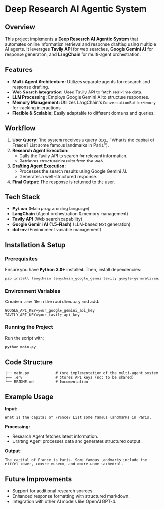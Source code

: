 # Deep Research AI Agentic System

## Overview
This project implements a **Deep Research AI Agentic System** that automates online information retrieval and response drafting using multiple AI agents. It leverages **Tavily API** for web searches, **Google Gemini AI** for response generation, and **LangChain** for multi-agent orchestration.

## Features
- **Multi-Agent Architecture:** Utilizes separate agents for research and response drafting.
- **Web Search Integration:** Uses Tavily API to fetch real-time data.
- **LLM Processing:** Employs Google Gemini AI to structure responses.
- **Memory Management:** Utilizes LangChain's `ConversationBufferMemory` for tracking interactions.
- **Flexible & Scalable:** Easily adaptable to different domains and queries.

## Workflow
1. **User Query:** The system receives a query (e.g., "What is the capital of France? List some famous landmarks in Paris.").
2. **Research Agent Execution:**
   - Calls the Tavily API to search for relevant information.
   - Retrieves structured results from the web.
3. **Drafting Agent Execution:**
   - Processes the search results using Google Gemini AI.
   - Generates a well-structured response.
4. **Final Output:** The response is returned to the user.

## Tech Stack
- **Python** (Main programming language)
- **LangChain** (Agent orchestration & memory management)
- **Tavily API** (Web search capability)
- **Google Gemini AI (1.5-Flash)** (LLM-based text generation)
- **dotenv** (Environment variable management)

## Installation & Setup
### Prerequisites
Ensure you have **Python 3.8+** installed. Then, install dependencies:
```bash
pip install langchain langchain_google_genai tavily google-generativeai python-dotenv
```

### Environment Variables
Create a `.env` file in the root directory and add:
```
GOOGLE_API_KEY=your_google_gemini_api_key
TAVILY_API_KEY=your_tavily_api_key
```

### Running the Project
Run the script with:
```bash
python main.py
```

## Code Structure
```
├── main.py            # Core implementation of the multi-agent system
├── .env               # Stores API keys (not to be shared)
└── README.md          # Documentation
```

## Example Usage
**Input:**
```
What is the capital of France? List some famous landmarks in Paris.
```
**Processing:**
- Research Agent fetches latest information.
- Drafting Agent processes data and generates structured output.

**Output:**
```
The capital of France is Paris. Some famous landmarks include the Eiffel Tower, Louvre Museum, and Notre-Dame Cathedral.
```

## Future Improvements
- Support for additional research sources.
- Enhanced response formatting with structured markdown.
- Integration with other AI models like OpenAI GPT-4.


